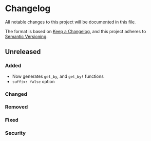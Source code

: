 Changelog
=========

All notable changes to this project will be documented in this file.

The format is based on [Keep a Changelog](https://keepachangelog.com/en/1.0.0/),
and this project adheres to [Semantic Versioning](https://semver.org/spec/v2.0.0.html).

Unreleased
----------

### Added
- Now generates `get_by`, and `get_by!` functions
- `suffix: false` option
### Changed

### Removed

### Fixed

### Security
